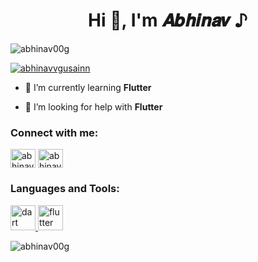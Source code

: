 <h1 align="center">Hi 👋, I'm 𝑨𝒃𝒉𝒊𝒏𝒂𝒗 ♪</h1>
<p align="left"> <img src="https://komarev.com/ghpvc/?username=abhinav00g&label=Profile%20views&color=0e75b6&style=flat" alt="abhinav00g" /> </p>

<p align="left"> <a href="https://twitter.com/abhinavvgusainn" target="blank"><img src="https://img.shields.io/twitter/follow/abhinavvgusainn?logo=twitter&style=for-the-badge" alt="abhinavvgusainn" /></a> </p>

- 🌱 I’m currently learning **Flutter**

- 🤝 I’m looking for help with **Flutter**

<h3 align="left">Connect with me:</h3>
<p align="left">
<a href="https://twitter.com/abhinavvgusainn" target="blank"><img align="center" src="https://raw.githubusercontent.com/rahuldkjain/github-profile-readme-generator/master/src/images/icons/Social/twitter.svg" alt="abhinavvgusainn" height="30" width="40" /></a>
<a href="https://instagram.com/abhinavvgusainn" target="blank"><img align="center" src="https://raw.githubusercontent.com/rahuldkjain/github-profile-readme-generator/master/src/images/icons/Social/instagram.svg" alt="abhinavvgusainn" height="30" width="40" /></a>
</p>

<h3 align="left">Languages and Tools:</h3>
<p align="left"> <a href="https://dart.dev" target="_blank" rel="noreferrer"> <img src="https://www.vectorlogo.zone/logos/dartlang/dartlang-icon.svg" alt="dart" width="40" height="40"/> </a> <a href="https://flutter.dev" target="_blank" rel="noreferrer"> <img src="https://www.vectorlogo.zone/logos/flutterio/flutterio-icon.svg" alt="flutter" width="40" height="40"/> </a> </p>

<p><img align="center" src="https://github-readme-stats.vercel.app/api/top-langs?username=abhinav00g&show_icons=true&locale=en&layout=compact" alt="abhinav00g" /></p>
